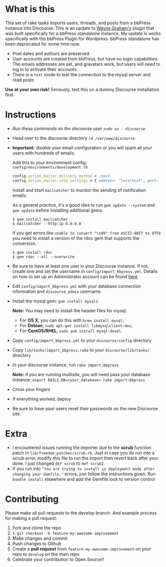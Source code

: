 # What is this

This set of rake tasks imports users, threads, and posts from a bbPress
instance into Discourse. This is an update to [Wayne Graham's](https://github.com/waynegraham/discourse-import-bbpress) plugin that was built specifically for a bbPress standalone instance. My update is works specifically with the bbPress Plugin for Wordpress. bbPress standalone has been deprecated for some time now.

* Post dates and authors are preserved
* User accounts are created from bbPress, but have no login
  capabilities. The emails addresses are set, and gravatars work, but
users will need to log in to activate their accounts.
* There is a `test` mode to test the connection to the mysql server and
  read posts

**Use at your own risk!** Seriously, test this on a dummy Discourse
installation first.

# Instructions
  
* *Run these commands as the discourse user `sudo su - discourse`*
  
* Head over to the discourse directory `cd /var/www/discourse`

* **Important:** *disable* your email configuration or you will spam all your users with hundreds of emails.

  Add this to your environment config: `config/environments/development.rb`

  ```ruby
  config.action_mailer.delivery_method = :test
  config.action_mailer.smtp_settings = { address: "localhost", port: 1025 }
  ```

  Install and start `mailcatcher` to monitor the sending of notification
  emails:

  As a general practice, it's a good idea to run ```gem update --system``` and ```gem update``` before installing additional gems.

  ```shell
  $ gem install mailcatcher
  $ mailcatcher --http-ip 0.0.0.0
  ```

  If you get errors like ```unable to convert "\x89" from ASCII-8BIT to UTF8``` you need to install a version of the rdoc gem that supports the conversion.

  ```
  $ gem install rdoc
  $ gem rdoc --all --overwrite
  ```

* Be sure to have at least one user in your Discourse instance. If not,
  create one and set the username in `config/import_bbpress.yml`. Details on how to set up an Administrator account can be found [here](https://github.com/discourse/discourse/blob/master/docs/INSTALL-ubuntu.md#administrator-account)

* Edit `config/import_bbpress.yml` with your database connection
  information and `discourse_admin` username.

* Install the mysql gem: `gem install mysql2`

  **Note:** You may need to install the header files for mysql.
  * For **OS X**,
you can do this with `brew install mysql`;
  * For **Debian**, `sudo apt-get
install libmysqlclient-dev`;
  * For **CentOS/RHEL**, `sudo yum install
mysql-devel`.

* Copy `config/import_bbpress.yml` to your `discourse/config` directory
* Copy `lib/tasks/import_bbpress.rake` to your `discourse/lib/tasks/`
  directory
* In your discourse instance, run `rake import:bbpress`

  **Note:** if you are running multisite, you will need pass your database
instance: `export RAILS_DB=<your_database> rake import:bbpress`

* Cross your fingers
* If everything worked, deploy
* Be sure to have your users reset their passwords on the new Discourse
  site.
  
# Extra
* I encountered issues running the importer due to the **scrub** function patch in `lib/freedom_patches/scrub.rb`. Just in case you do run into a scrub error, modify this file to run the import then revert back after your done. I just changed `def scrub` to `def scrub2`.
* If you run into `"You are trying to install in deployment mode after changing your Gemfile."` errors, just follow the instructions given. Run `bundle install` elsewhere and add the Gemfile.lock to version control.


# Contributing

Please make all pull requests to the develop branch. And example process
for making a pull request:

1. Fork and clone the repo
1. `$ git checkout -b feature-my-awesome-improvement`
1. Make changes and commit
1. Push changes to Github
1. Create a **pull request** from `feature-my-awesome-improvement` on
   your repo to `develop` on the main repo
1. Celebrate your contribution to Open Source!!
